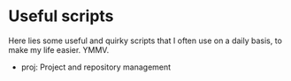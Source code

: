 Useful scripts
==============

Here lies some useful and quirky scripts that I often use on a daily basis, to
make my life easier. YMMV.

- proj: Project and repository management
